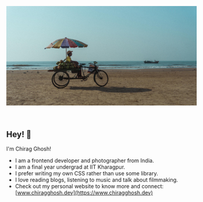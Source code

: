 <!--
**chirag-ghosh/chirag-ghosh** is a ✨ _special_ ✨ repository because its `README.md` (this file) appears on your GitHub profile.

Here are some ideas to get you started:

- 🔭 I’m currently working on ...
- 🌱 I’m currently learning ...
- 👯 I’m looking to collaborate on ...
- 🤔 I’m looking for help with ...
- 💬 Ask me about ...
- 📫 How to reach me: ...
- 😄 Pronouns: ...
- ⚡ Fun fact: ...
-->

![Chirag Ghosh Banner Image](./banner.jpg)

<br>
<h2>Hey! 👋</h2>

I'm Chirag Ghosh! 
- I am a frontend developer and photographer from India.
- I am a final year undergrad at IIT Kharagpur.
- I prefer writing my own CSS rather than use some library.
- I love reading blogs, listening to music and talk about filmmaking.
- Check out my personal website to know more and connect: [www.chiragghosh.dev](https://www.chiragghosh.dev)
